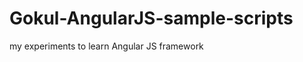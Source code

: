 Gokul-AngularJS-sample-scripts
==============================

my experiments to learn Angular JS framework
